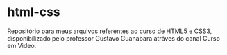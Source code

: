 # html-css
 Repositório para meus arquivos referentes ao curso de HTML5 e CSS3, disponibilizado pelo professor Gustavo Guanabara atráves do canal Curso em Vìdeo.
